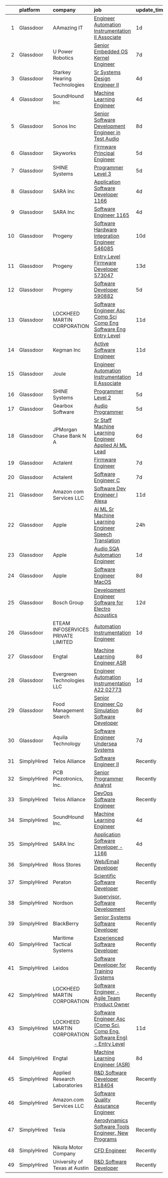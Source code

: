 

|    | platform    | company                            | job                                                                                                                                                                                                                                                                                                                                                                                                                                                                                                                                                                                                                                                                                                                                                                                                                                                                                                                                                                                                                                                                                                                                                                                                                                                                                                                                                              | update_time   | location             |
|---:|:------------|:-----------------------------------|:-----------------------------------------------------------------------------------------------------------------------------------------------------------------------------------------------------------------------------------------------------------------------------------------------------------------------------------------------------------------------------------------------------------------------------------------------------------------------------------------------------------------------------------------------------------------------------------------------------------------------------------------------------------------------------------------------------------------------------------------------------------------------------------------------------------------------------------------------------------------------------------------------------------------------------------------------------------------------------------------------------------------------------------------------------------------------------------------------------------------------------------------------------------------------------------------------------------------------------------------------------------------------------------------------------------------------------------------------------------------|:--------------|:---------------------|
|  1 | Glassdoor   | AAmazing IT                        | [Engineer   Automation Instrumentation   II  Associate ](https://www.glassdoor.com/partner/jobListing.htm?pos=121&ao=1136043&s=58&guid=000001821a6440829886ca48e39dcb53&src=GD_JOB_AD&t=SR&vt=w&ea=1&cs=1_a319a58c&cb=1658300154408&jobListingId=1008012140318&jrtk=3-0-1g8d68g6cklut801-1g8d68g6th4fr800-be0268a24a9383bf-)                                                                                                                                                                                                                                                                                                                                                                                                                                                                                                                                                                                                                                                                                                                                                                                                                                                                                                                                                                                                                                     | 1d            | West Point, PA       |
|  2 | Glassdoor   | U Power Robotics                   | [Senior Embedded OS Kernel Engineer](https://www.glassdoor.com/partner/jobListing.htm?pos=119&ao=1136043&s=58&guid=000001821a6440829886ca48e39dcb53&src=GD_JOB_AD&t=SR&vt=w&ea=1&cs=1_6019a98c&cb=1658300154407&jobListingId=1008001131150&jrtk=3-0-1g8d68g6cklut801-1g8d68g6th4fr800-e3321b5e2c3ce57a-)                                                                                                                                                                                                                                                                                                                                                                                                                                                                                                                                                                                                                                                                                                                                                                                                                                                                                                                                                                                                                                                         | 7d            | Sunnyvale, CA        |
|  3 | Glassdoor   | Starkey Hearing Technologies       | [Sr Systems Design Engineer II](https://www.glassdoor.com/partner/jobListing.htm?pos=125&ao=1136043&s=58&guid=000001821a6440829886ca48e39dcb53&src=GD_JOB_AD&t=SR&vt=w&cs=1_21539174&cb=1658300154408&jobListingId=1008008152054&jrtk=3-0-1g8d68g6cklut801-1g8d68g6th4fr800-d422a47cc30e0480-)                                                                                                                                                                                                                                                                                                                                                                                                                                                                                                                                                                                                                                                                                                                                                                                                                                                                                                                                                                                                                                                                   | 4d            | Eden Prairie, MN     |
|  4 | Glassdoor   | SoundHound Inc                     | [Machine Learning Engineer](https://www.glassdoor.com/partner/jobListing.htm?pos=107&ao=1136043&s=58&guid=000001821a6440829886ca48e39dcb53&src=GD_JOB_AD&t=SR&vt=w&ea=1&cs=1_a4b0ca3a&cb=1658300154404&jobListingId=1008009295761&jrtk=3-0-1g8d68g6cklut801-1g8d68g6th4fr800-be87b29d058697c4-)                                                                                                                                                                                                                                                                                                                                                                                                                                                                                                                                                                                                                                                                                                                                                                                                                                                                                                                                                                                                                                                                  | 4d            | Santa Clara, CA      |
|  5 | Glassdoor   | Sonos  Inc                         | [Senior Software Development Engineer in Test  Audio](https://www.glassdoor.com/partner/jobListing.htm?pos=110&ao=1136043&s=58&guid=000001821a6440829886ca48e39dcb53&src=GD_JOB_AD&t=SR&vt=w&cs=1_0270f37c&cb=1658300154404&jobListingId=1007998832395&jrtk=3-0-1g8d68g6cklut801-1g8d68g6th4fr800-caf06fc64295be09-)                                                                                                                                                                                                                                                                                                                                                                                                                                                                                                                                                                                                                                                                                                                                                                                                                                                                                                                                                                                                                                             | 8d            | Boston, MA           |
|  6 | Glassdoor   | Skyworks                           | [Firmware Principal Engineer](https://www.glassdoor.com/partner/jobListing.htm?pos=130&ao=1136043&s=58&guid=000001821a6440829886ca48e39dcb53&src=GD_JOB_AD&t=SR&vt=w&cs=1_c63ac18f&cb=1658300154408&jobListingId=1008006537939&jrtk=3-0-1g8d68g6cklut801-1g8d68g6th4fr800-4828e0c5c424f193-)                                                                                                                                                                                                                                                                                                                                                                                                                                                                                                                                                                                                                                                                                                                                                                                                                                                                                                                                                                                                                                                                     | 5d            | Beaverton, OR        |
|  7 | Glassdoor   | SHINE Systems                      | [Programmer Level 3](https://www.glassdoor.com/partner/jobListing.htm?pos=118&ao=1136043&s=58&guid=000001821a6440829886ca48e39dcb53&src=GD_JOB_AD&t=SR&vt=w&ea=1&cs=1_e4db7fff&cb=1658300154407&jobListingId=1008006572815&jrtk=3-0-1g8d68g6cklut801-1g8d68g6th4fr800-06f3eaf1972c87c8-)                                                                                                                                                                                                                                                                                                                                                                                                                                                                                                                                                                                                                                                                                                                                                                                                                                                                                                                                                                                                                                                                         | 5d            | Bethesda, MD         |
|  8 | Glassdoor   | SARA Inc                           | [Application Software Developer   1166](https://www.glassdoor.com/partner/jobListing.htm?pos=112&ao=1136043&s=58&guid=000001821a6440829886ca48e39dcb53&src=GD_JOB_AD&t=SR&vt=w&ea=1&cs=1_727c49bb&cb=1658300154404&jobListingId=1008008922113&jrtk=3-0-1g8d68g6cklut801-1g8d68g6th4fr800-1d1162f147b8b102-)                                                                                                                                                                                                                                                                                                                                                                                                                                                                                                                                                                                                                                                                                                                                                                                                                                                                                                                                                                                                                                                      | 4d            | Colorado Springs, CO |
|  9 | Glassdoor   | SARA Inc                           | [Software Engineer   1165](https://www.glassdoor.com/partner/jobListing.htm?pos=127&ao=1136043&s=58&guid=000001821a6440829886ca48e39dcb53&src=GD_JOB_AD&t=SR&vt=w&ea=1&cs=1_49cf5aec&cb=1658300154408&jobListingId=1008008922087&jrtk=3-0-1g8d68g6cklut801-1g8d68g6th4fr800-473be914a3fe87b7-)                                                                                                                                                                                                                                                                                                                                                                                                                                                                                                                                                                                                                                                                                                                                                                                                                                                                                                                                                                                                                                                                   | 4d            | Colorado Springs, CO |
| 10 | Glassdoor   | Progeny                            | [Software Hardware Integration Engineer  546085 ](https://www.glassdoor.com/partner/jobListing.htm?pos=124&ao=1136043&s=58&guid=000001821a6440829886ca48e39dcb53&src=GD_JOB_AD&t=SR&vt=w&cs=1_d0b6c90c&cb=1658300154408&jobListingId=1007994852417&jrtk=3-0-1g8d68g6cklut801-1g8d68g6th4fr800-511c0464b3bed366-)                                                                                                                                                                                                                                                                                                                                                                                                                                                                                                                                                                                                                                                                                                                                                                                                                                                                                                                                                                                                                                                 | 10d           | Middletown, RI       |
| 11 | Glassdoor   | Progeny                            | [Entry Level Firmware Developer  573047 ](https://www.glassdoor.com/partner/jobListing.htm?pos=113&ao=1136043&s=58&guid=000001821a6440829886ca48e39dcb53&src=GD_JOB_AD&t=SR&vt=w&cs=1_c4b94daf&cb=1658300154404&jobListingId=1007988805023&jrtk=3-0-1g8d68g6cklut801-1g8d68g6th4fr800-c0758089fc2ec3b2-)                                                                                                                                                                                                                                                                                                                                                                                                                                                                                                                                                                                                                                                                                                                                                                                                                                                                                                                                                                                                                                                         | 13d           | Manassas, VA         |
| 12 | Glassdoor   | Progeny                            | [Software Developer   590882 ](https://www.glassdoor.com/partner/jobListing.htm?pos=109&ao=1136043&s=58&guid=000001821a6440829886ca48e39dcb53&src=GD_JOB_AD&t=SR&vt=w&cs=1_ecfa57a0&cb=1658300154404&jobListingId=1008006243769&jrtk=3-0-1g8d68g6cklut801-1g8d68g6th4fr800-3cf1a9ac0385223b-)                                                                                                                                                                                                                                                                                                                                                                                                                                                                                                                                                                                                                                                                                                                                                                                                                                                                                                                                                                                                                                                                    | 5d            | Canonsburg, PA       |
| 13 | Glassdoor   | LOCKHEED MARTIN CORPORATION        | [Software Engineer Asc  Comp Sci  Comp Eng  Software Eng    Entry Level](https://www.glassdoor.com/partner/jobListing.htm?pos=117&ao=1136043&s=58&guid=000001821a6440829886ca48e39dcb53&src=GD_JOB_AD&t=SR&vt=w&cs=1_d1174c36&cb=1658300154407&jobListingId=1007993929272&jrtk=3-0-1g8d68g6cklut801-1g8d68g6th4fr800-1f1c05c0e1313349-)                                                                                                                                                                                                                                                                                                                                                                                                                                                                                                                                                                                                                                                                                                                                                                                                                                                                                                                                                                                                                          | 11d           | Manassas, VA         |
| 14 | Glassdoor   | Kegman Inc                         | [ Active  Software Engineer](https://www.glassdoor.com/partner/jobListing.htm?pos=111&ao=1136043&s=58&guid=000001821a6440829886ca48e39dcb53&src=GD_JOB_AD&t=SR&vt=w&ea=1&cs=1_b71fab47&cb=1658300154404&jobListingId=1007993995333&jrtk=3-0-1g8d68g6cklut801-1g8d68g6th4fr800-80ef21dddd6e5bfb-)                                                                                                                                                                                                                                                                                                                                                                                                                                                                                                                                                                                                                                                                                                                                                                                                                                                                                                                                                                                                                                                                 | 11d           | Patrick AFB, FL      |
| 15 | Glassdoor   | Joule                              | [Engineer   Automation Instrumentation   II  Associate ](https://www.glassdoor.com/partner/jobListing.htm?pos=102&ao=1110586&s=58&guid=000001821a6440829886ca48e39dcb53&src=GD_JOB_AD&t=SR&vt=w&cs=1_c15cccb0&cb=1658300154403&jobListingId=1008012371954&cpc=4F748F1840550ABC&jrtk=3-0-1g8d68g6cklut801-1g8d68g6th4fr800-ee78424998c6d671--6NYlbfkN0AXtvPDqDev6liskt-h_3vAUEMM26GmMOlWYCAn-kvNiXTWhOpXUsJAzHKzhdDJA6zHqXVxuB8wfSBkVIxqhEgnvXRKaQQ4fowc9Xs-8TmnBfGj8huXGnDxAkHh9H7OSQRS41py27xbtg6yGS1_RRkKfQI3270QD9EQP5OygTBnGB9otfAjJjHquTUO_tr95pzHdzolpOkG9UOsFjicel4aGqpqQpDyvzzjMGxp61yZDF--Dl-XFrMHU1Xkq7zhgCn1ZvyMrXRQPlXpbT474F9nqzXmm5qhtObldRrONdJgq029jptxoLSqjGLOsNHVBXXAUmI3N0P-YtTimgY1cP1IncxkmsR9CjAIcOXXGumbj7DFgYpzrrDHachwxQVpv0xDpIsGwpC_QP1rIhMCuVNnUuL-5Q8SV0FxxGa5PifyOcvS1cp7-BTTxBslhiRsJyvMnxPb-oJx8dNs_xfoexUq3lPSfrRhpabFVftUEAd-NlBc3tnF-d5J7m4zpaAOsA-me-Z8xVY0AC9lpbKlLCPTnNauQvM4Xma9Tgmr7f2-16HMm4DBKq1rtmDJNebW5L7MnRGJ02XvgggJJJHXuK0-ZG6RGM-P-oL6ch4ZlkNUgDtoLf0mXIs2Ddtl_tCKV_Q%3D)                                                                                                                                                                                                                                                                                                                                       | 1d            | West Point, PA       |
| 16 | Glassdoor   | SHINE Systems                      | [Programmer Level 2](https://www.glassdoor.com/partner/jobListing.htm?pos=114&ao=1136043&s=58&guid=000001821a6440829886ca48e39dcb53&src=GD_JOB_AD&t=SR&vt=w&cs=1_0152fd79&cb=1658300154404&jobListingId=1008006572821&jrtk=3-0-1g8d68g6cklut801-1g8d68g6th4fr800-6c4bebbb03e966bb-)                                                                                                                                                                                                                                                                                                                                                                                                                                                                                                                                                                                                                                                                                                                                                                                                                                                                                                                                                                                                                                                                              | 5d            | Bethesda, MD         |
| 17 | Glassdoor   | Gearbox Software                   | [Audio Programmer](https://www.glassdoor.com/partner/jobListing.htm?pos=116&ao=1136043&s=58&guid=000001821a6440829886ca48e39dcb53&src=GD_JOB_AD&t=SR&vt=w&ea=1&cs=1_fb1656d5&cb=1658300154407&jobListingId=1008004819041&jrtk=3-0-1g8d68g6cklut801-1g8d68g6th4fr800-0db689fb5b7447f5-)                                                                                                                                                                                                                                                                                                                                                                                                                                                                                                                                                                                                                                                                                                                                                                                                                                                                                                                                                                                                                                                                           | 5d            | Frisco, TX           |
| 18 | Glassdoor   | JPMorgan Chase Bank  N A           | [Sr  Staff Machine Learning Engineer   Applied AI ML Lead](https://www.glassdoor.com/partner/jobListing.htm?pos=129&ao=1136043&s=58&guid=000001821a6440829886ca48e39dcb53&src=GD_JOB_AD&t=SR&vt=w&cs=1_564f3ae0&cb=1658300154408&jobListingId=1008001836107&jrtk=3-0-1g8d68g6cklut801-1g8d68g6th4fr800-72e19132a7a85a6c-)                                                                                                                                                                                                                                                                                                                                                                                                                                                                                                                                                                                                                                                                                                                                                                                                                                                                                                                                                                                                                                        | 6d            | Palo Alto, CA        |
| 19 | Glassdoor   | Actalent                           | [Firmware Engineer](https://www.glassdoor.com/partner/jobListing.htm?pos=103&ao=1110586&s=58&guid=000001821a6440829886ca48e39dcb53&src=GD_JOB_AD&t=SR&vt=w&ea=1&cs=1_84dc595f&cb=1658300154404&jobListingId=1008001514624&cpc=1CBFC3E34E2A31FF&jrtk=3-0-1g8d68g6cklut801-1g8d68g6th4fr800-516dfaed7a8aef3f--6NYlbfkN0ChYVx_I3yfZ_JDY3EFoivtqvi_stwnZ_kRt8Dowt_l_d1ydueao4NE-oUleRJ4yhjsXueqpPaLoFusK_U-raCFi71YkXmf6v007_s9SknpIsiWpx47pUp2rM01QIK6jYhcSPCQcQT-1qxnnNEIAkHp5QJizAFaw2CBQNKwQQ8TeB0uEpZb82IgDjbb4SxdOq4Nv4xDFNqbdYokEk8wofIPyAYAKUJVp5mYKluUv9uiROUy26_LGYRrH1kYRPLnc84opZ3pnc0s_TINx4UA78GIE0jop4GA8NmcPLRfW9fIJiiVRmvSBZ8JQ4i9vHB9Sn9bIrr46-mupEccCbJNXklgjrh6aEgdUbSPx5hTeSEr3FKkp9LAjlre3RS6OeN_Xx1JECc_mwUUYZtF_qx2xvycipNoanLRCt9NrMUZWK1j_K3pVhWkvF99eOUKsBFPAaJWoVrekxBNBYf9xZugJw3u28xlQYmpk_FOMfViVUtOne-yu8Awn1n1nWKaZnv_uAn4FvSPLfPe-L8igdH7xCf-1Pi53lokDBRMlCOQW7BKDKAmfpW2FXT4w8pzeFJBD1wm66TF6nWuxyztjVE54z5jqfqmgHSExsHCqEesSAqFruB9gxWPcNOCL_FB34EpEZF3wATBJ-8pqtSghjqdVcweA5lYBKzxIAr_tJ15IBJ5wJZp9WUh6Swr_0p6MdTKULMgaNOfv8HThf8KLSZC4uD97Fdlo7819No8IPIvYpLJEpJvQ29HspOF3wWlzH25ELiFu9fwwOSmLGTUrMFOT3X1uvTTR4R3ZIx0tRqIzaJy3XUEg7VncQH3MuYwbUQ_SobDQIBAmMCheQ-Lc2sk3DaBj2d90fUdE_AUJddW1TjI3gbxy2wA6wjXMRkTqxo0zsjisE6ZH-nFgFg9krYXHk3bzV8hiPiePREwgwAueVk_99yP6ac88aLUYuQoLKaFiNzeSJ04niSIBk8SHmUoYundvCNtgq-q_V8%3D)       | 7d            | Torrance, CA         |
| 20 | Glassdoor   | Actalent                           | [Software Engineer  C   ](https://www.glassdoor.com/partner/jobListing.htm?pos=104&ao=1110586&s=58&guid=000001821a6440829886ca48e39dcb53&src=GD_JOB_AD&t=SR&vt=w&ea=1&cs=1_8fd80826&cb=1658300154404&jobListingId=1008001109482&cpc=1CBFC3E34E2A31FF&jrtk=3-0-1g8d68g6cklut801-1g8d68g6th4fr800-c05508381dd1e045--6NYlbfkN0ChYVx_I3yfZ_JDY3EFoivtqvi_stwnZ_kRt8Dowt_l_d1ydueao4NE-oUleRJ4yhjTWcvowBuQBVdSexcu329uS6KYam-H9X1U5fZNoqat4pbpmELmxjyXZ_8NujTexKJMeDb61m-N4jx_myTGwwAU5qmtobolCPAk_f8xIqMC-WiMY_uE4FSb5qRG9n-nXYb0GBuULtX_-myZBlJ4G2Wbavqrie93tQDlL7kPdAxjjM-PfxxRI1wY77syZ_8c0u94uuti1mVmYBsG4DCEdXkeXXyJEhvg7ukai-nFEPqWhW23ej7bHzGFw2Q7nOV5xpSs0PV79or13KrU8ZzPECHEiSFdgsxyMa6nAlgBv7-565qes361hDiMM619VtUc15Q_ifUFpIDx7YAzciGWvuksmC7JVYOjL3ID6X15CBKkT8Hf9_N9VpR2HOibLQyKIM0m9OHr6PsHOlGMgbt-b93ICHSLTI2zStjg6xVKQRN9-UftI1kQwdZEUQuQhZpFvNwxP-1T3fPbuA6qZXtGEGlCNA61ruhF1HSIygH7cbQ5L54eYBjg6OYacUUKE26AhlhVAv3WTBHgib2MXWDG9kAYUcxX-VvyFl9J40pNnTzMyUb1DoD4KUeWY7oQgKbsOlUiE54qiQrDg4euD3zgumKS74pf8ml05-NPJb8ooySO_-11O3PX-ZotAXVCHDZzuZ7GpG-6VD5-lxf8fn1SfcYtomUDPcIdI5waqYffriFvy2N-7--wwSive__pG5mqXE_eyUL9hvMKDn4fojnQKURs3OG-09n7qaOLCwWXkbaAn_9KV4Lb3Wv03__7no22zD4bQiU6_3iUc7XvvbRqV13xy06Jwap6L-2iAiFAKMiL4klyHSUGDFOAEj7gP09Pzvo6GPCT1RNXTop9kbXZR0A5y2HXr5A26bRq5KwxyoCjewnN5wIrU7WDe-_4giZrmoIUJH7I9m4SCGk4pXPesbKrl03pO4K6flQ%3D) | 7d            | Manassas, VA         |
| 21 | Glassdoor   | Amazon com Services LLC            | [Software Dev Engineer I  Alexa](https://www.glassdoor.com/partner/jobListing.htm?pos=108&ao=1136043&s=58&guid=000001821a6440829886ca48e39dcb53&src=GD_JOB_AD&t=SR&vt=w&cs=1_d66cf57e&cb=1658300154404&jobListingId=1007992039818&jrtk=3-0-1g8d68g6cklut801-1g8d68g6th4fr800-f3dc8d143713a780-)                                                                                                                                                                                                                                                                                                                                                                                                                                                                                                                                                                                                                                                                                                                                                                                                                                                                                                                                                                                                                                                                  | 11d           | Seattle, WA          |
| 22 | Glassdoor   | Apple                              | [AI ML   Sr  Machine Learning Engineer   Speech Translation](https://www.glassdoor.com/partner/jobListing.htm?pos=128&ao=1136043&s=58&guid=000001821a6440829886ca48e39dcb53&src=GD_JOB_AD&t=SR&vt=w&cs=1_1c0c9419&cb=1658300154408&jobListingId=1008016150767&jrtk=3-0-1g8d68g6cklut801-1g8d68g6th4fr800-b94177a84c475cf1-)                                                                                                                                                                                                                                                                                                                                                                                                                                                                                                                                                                                                                                                                                                                                                                                                                                                                                                                                                                                                                                      | 24h           | Seattle, WA          |
| 23 | Glassdoor   | Apple                              | [Audio SQA Automation Engineer](https://www.glassdoor.com/partner/jobListing.htm?pos=120&ao=1136043&s=58&guid=000001821a6440829886ca48e39dcb53&src=GD_JOB_AD&t=SR&vt=w&cs=1_10d57273&cb=1658300154407&jobListingId=1008011764317&jrtk=3-0-1g8d68g6cklut801-1g8d68g6th4fr800-a0630f947329ed7a-)                                                                                                                                                                                                                                                                                                                                                                                                                                                                                                                                                                                                                                                                                                                                                                                                                                                                                                                                                                                                                                                                   | 1d            | Cupertino, CA        |
| 24 | Glassdoor   | Apple                              | [Software Engineer  MacOS](https://www.glassdoor.com/partner/jobListing.htm?pos=115&ao=1136043&s=58&guid=000001821a6440829886ca48e39dcb53&src=GD_JOB_AD&t=SR&vt=w&cs=1_d6dcea17&cb=1658300154407&jobListingId=1007999034472&jrtk=3-0-1g8d68g6cklut801-1g8d68g6th4fr800-54a16909d73eeab1-)                                                                                                                                                                                                                                                                                                                                                                                                                                                                                                                                                                                                                                                                                                                                                                                                                                                                                                                                                                                                                                                                        | 8d            | Cupertino, CA        |
| 25 | Glassdoor   | Bosch Group                        | [Development Engineer  Software for Electro Acoustics](https://www.glassdoor.com/partner/jobListing.htm?pos=126&ao=1136043&s=58&guid=000001821a6440829886ca48e39dcb53&src=GD_JOB_AD&t=SR&vt=w&ea=1&cs=1_4906e1b3&cb=1658300154408&jobListingId=1007991680542&jrtk=3-0-1g8d68g6cklut801-1g8d68g6th4fr800-32a724971df3e1a6-)                                                                                                                                                                                                                                                                                                                                                                                                                                                                                                                                                                                                                                                                                                                                                                                                                                                                                                                                                                                                                                       | 12d           | Burnsville, MN       |
| 26 | Glassdoor   | ETEAM INFOSERVICES PRIVATE LIMITED | [Automation  Instrumentation Engineer](https://www.glassdoor.com/partner/jobListing.htm?pos=105&ao=1110586&s=58&guid=000001821a6440829886ca48e39dcb53&src=GD_JOB_AD&t=SR&vt=w&ea=1&cs=1_2602b375&cb=1658300154404&jobListingId=1008012332735&cpc=654405A9B1E0A9F5&jrtk=3-0-1g8d68g6cklut801-1g8d68g6th4fr800-aba2f2aee72deff6--6NYlbfkN0BicP4mH8nLQf5qme0RP6l_XOQdvYkYZtmxVKtRB88lYzFTxxE3hUDQ6BAe0t35UosD3lOsVavvywOsOJseZU1VsZxZb9e9Eeri462PnAHI0cwhb3snm-KgSoGAOVUPbzh-3pR8i-WQsKLBA1Dwak7Ro9KPu3yc4sbXQh_iCIvgIio06mmWLEmnVqjUsDTnU3T8KBwFVqStjvHMe1qgg51mdkwU-GPfoYDitQosy8MmFVM3PePGHHuPeiZ_zI3WxvO7uEJfWNrs_dIasxDHfvj852tLzpulEeYH6I4CK7Fu1DJASsv_uMazADusqgQYlx3gtAZdaHDPaiPeXOPXQ1l26BnyKlUBDx1gRHIthtHPnNHeFk9HuOl4gWFBouIbUFJMW8cd1EVHX-lLDHe9TR3YpC0fyNu_J8yJyqhQwymWtnjUzxE_sOMVgii3U0YQ05JTKnlwdYyzbTZ09tqmJgkB9YdLXj1q0Tct_jx8aH4V72htOPfCF0EOkA_4505FmewE6ET0I92tZ-iibQ4cvfNM)                                                                                                                                                                                                                                                                                                                                                                                                                                                                  | 1d            | West Point, PA       |
| 27 | Glassdoor   | Engtal                             | [Machine Learning Engineer  ASR ](https://www.glassdoor.com/partner/jobListing.htm?pos=101&ao=1110586&s=58&guid=000001821a6440829886ca48e39dcb53&src=GD_JOB_AD&t=SR&vt=w&ea=1&cs=1_5d591d69&cb=1658300154403&jobListingId=1007997755452&cpc=654405A9B1E0A9F5&jrtk=3-0-1g8d68g6cklut801-1g8d68g6th4fr800-57c54c87bb7028a4--6NYlbfkN0B7Z8t6fEMDh_BTkcJVPNJicKvZQEBTy5HSwyHa20ewqmyfWNXjNsfvmtdqiCQm-EwkGVhWC41tiaOwT4RJOvFaYLrX-A9mBxUONdVTB_Ej1QsSiwNN0O5IOk9T5wRqEiv7VuoY3SrlmO56p9giBbb46N8MiM-T9iL_-j5hpUSJaWwarBZeVvyE6bPuUp_PSh6dtY9O4-C7PXgDatzOpyiEHlF9E4xJ0pQw7FjyyCbofc3av-a3YzdAyDRth-U2zq6kwg5Z0CzMGYGoDIuT2Yntd-lBn-8jYoDYa6j06u4onxRvXiDlT0IfWjXY7P6kx-dqDXFZI38p1edMOVWbZD7PRYlq1o5qXZ31wrfvAfgsj2W73zBTDkOE7zjxWC4e5J-isl5n6AGqNRRTrDA8IDGHZZ56gu55mLAd7qJVG4O7GWm17D5ZV9NB-PM4mbYg5sG1nqXuousv1i0x0Odk5WdEmb8OR_sylBCuO97dIyZdwvOnxgkzaGthuZNwuE4OEJvT5YJ5wp3sqQ%3D%3D)                                                                                                                                                                                                                                                                                                                                                                                                                                                                           | 8d            | Remote               |
| 28 | Glassdoor   | Evergreen Technologies  LLC        | [Engineer   Automation Instrumentation A22 02773](https://www.glassdoor.com/partner/jobListing.htm?pos=122&ao=1136043&s=58&guid=000001821a6440829886ca48e39dcb53&src=GD_JOB_AD&t=SR&vt=w&ea=1&cs=1_d9f0a7a6&cb=1658300154408&jobListingId=1008012245480&jrtk=3-0-1g8d68g6cklut801-1g8d68g6th4fr800-362e91a6bc018777-)                                                                                                                                                                                                                                                                                                                                                                                                                                                                                                                                                                                                                                                                                                                                                                                                                                                                                                                                                                                                                                            | 1d            | West Point, PA       |
| 29 | Glassdoor   | Food Management Search             | [Senior Engineer   Co Simulation Software Developer](https://www.glassdoor.com/partner/jobListing.htm?pos=106&ao=1110586&s=58&guid=000001821a6440829886ca48e39dcb53&src=GD_JOB_AD&t=SR&vt=w&cs=1_a52b9311&cb=1658300154403&jobListingId=1007998919024&cpc=8795CF9063CD573D&jrtk=3-0-1g8d68g6cklut801-1g8d68g6th4fr800-6444d0e431a25671--6NYlbfkN0A5Q-NUM5VOQJcgw0aOtbkFdKUztaVAJ2TtkczD_hHqEc4DuK5LBeM4pbfh4wGWNhh6weSkGJTm6prASr6lEeps-CBgDNYir7CmZRJCmfR5oYtLl2yLANMHCTLOGCyH9PlzWqPZlmUjK_rc4ApVfOkVb_3V-C_PVv5EVDPVUcUc-9_0sPoSDRp9AiAtlVH3hoczldMHeT2sPf3m34_gXLrWLu23tlD24W38rQuE1weEyV2jzBweGam1OzyM-LUdPKmjtV8G3spdSv3tESGA17_q5u2LDT0Z98kMFyOR5iXioGNy6e_CYxy7gsa_InHEQodGY_XbohOpU8ij1VSnLbqMBOKXXsXcDiJnb6DNuzV1Cam12qGH-HldzQGX2X6ijF5QDG6ZepNjq1Nxb7fl18ipFpRHdrsNw2UrnU44NHBCHnE1iLHbB4yDyR1y734aTbgj0FAxI0CEBuKs_vUprAqmJRAyE-kMfAb4x3axaRG7ZKn0ZntDhFWP9NWRrSPvgzaEpZH5GyAc7YgWKhjRZllJAtJAPvCS-DOdiZeKkwp3FfEX4nHQDh4BuVEwpdNxfPlnLfRQ_PjBupQgzcDZ99FWpQbJdlIReUzqDieHi72rJ4j-Lx_5an2wproY2kPEB7NeoozYHkqL9uFjEGpUJ5k5)                                                                                                                                                                                                                                                                                                                         | 8d            | Westmont, IL         |
| 30 | Glassdoor   | Aquila Technology                  | [Software Engineer   Undersea Systems](https://www.glassdoor.com/partner/jobListing.htm?pos=123&ao=1136043&s=58&guid=000001821a6440829886ca48e39dcb53&src=GD_JOB_AD&t=SR&vt=w&ea=1&cs=1_c7377f6c&cb=1658300154408&jobListingId=1008001403324&jrtk=3-0-1g8d68g6cklut801-1g8d68g6th4fr800-cc56a732dca112b2-)                                                                                                                                                                                                                                                                                                                                                                                                                                                                                                                                                                                                                                                                                                                                                                                                                                                                                                                                                                                                                                                       | 7d            | Lexington, MA        |
| 31 | SimplyHired | Telos Alliance                     | [Software Engineer II](https://www.simplyhired.com/job/kZV61agVwkyatDwMDME2qzHjMH0qxJ0TKghEY8Q5euA1eovU2CLQnQ?q=acoustic+developer)                                                                                                                                                                                                                                                                                                                                                                                                                                                                                                                                                                                                                                                                                                                                                                                                                                                                                                                                                                                                                                                                                                                                                                                                                              | Recently      | United States        |
| 32 | SimplyHired | PCB Piezotronics, Inc.             | [Senior Programmer Analyst](https://www.simplyhired.com/job/eQBYwWiHkxugufpP5RasTROUJ8GSCTQyB7il0JPt8M58snoQJ9LUjQ?q=acoustic+developer)                                                                                                                                                                                                                                                                                                                                                                                                                                                                                                                                                                                                                                                                                                                                                                                                                                                                                                                                                                                                                                                                                                                                                                                                                         | Recently      | Depew, NY            |
| 33 | SimplyHired | Telos Alliance                     | [DevOps Software Engineer](https://www.simplyhired.com/job/60pzz4L5D8jyQznk7xCHuh-sXpm8UKepKgOSUU5hK41ghLTOS_rCAA?q=acoustic+developer)                                                                                                                                                                                                                                                                                                                                                                                                                                                                                                                                                                                                                                                                                                                                                                                                                                                                                                                                                                                                                                                                                                                                                                                                                          | Recently      | United States        |
| 34 | SimplyHired | SoundHound Inc.                    | [Machine Learning Engineer](https://www.simplyhired.com/job/uoGGlyhix_D2qcraVl3yNicuKuAkX4wY_mLTIAaUEOnqj93yq2Z3bQ?q=acoustic+developer)                                                                                                                                                                                                                                                                                                                                                                                                                                                                                                                                                                                                                                                                                                                                                                                                                                                                                                                                                                                                                                                                                                                                                                                                                         | 4d            | Santa Clara, CA      |
| 35 | SimplyHired | SARA Inc                           | [Application Software Developer - 1166](https://www.simplyhired.com/job/a3zMCyIqqFSS-7nbh6mNnPgMvBRg_7upQTZG2roF7fBGtTyZ2yKdJw?q=acoustic+developer)                                                                                                                                                                                                                                                                                                                                                                                                                                                                                                                                                                                                                                                                                                                                                                                                                                                                                                                                                                                                                                                                                                                                                                                                             | 4d            | Colorado Springs, CO |
| 36 | SimplyHired | Ross Stores                        | [Web/Email Developer](https://www.simplyhired.com/job/iapHcCXyBAwSCQxFgqTzcH6pCeCWlT5U6RhkIjo60dultz2bPETatw?q=acoustic+developer)                                                                                                                                                                                                                                                                                                                                                                                                                                                                                                                                                                                                                                                                                                                                                                                                                                                                                                                                                                                                                                                                                                                                                                                                                               | Recently      | Dublin, CA           |
| 37 | SimplyHired | Peraton                            | [Scientific Software Developer](https://www.simplyhired.com/job/7QYgSHmP-LaULOI13l0r_sxWb_0wHWMGwpZBJR4iEeFKmhhjsbVj-g?q=acoustic+developer)                                                                                                                                                                                                                                                                                                                                                                                                                                                                                                                                                                                                                                                                                                                                                                                                                                                                                                                                                                                                                                                                                                                                                                                                                     | Recently      | Bethesda, MD         |
| 38 | SimplyHired | Nordson                            | [Supervisor, Software Development](https://www.simplyhired.com/job/iQzzo1syGvp_LK8EJJqfW1QgjC_kO-c6mh7ke3kUDToUb4_3_pNFMw?q=acoustic+developer)                                                                                                                                                                                                                                                                                                                                                                                                                                                                                                                                                                                                                                                                                                                                                                                                                                                                                                                                                                                                                                                                                                                                                                                                                  | Recently      | Carlsbad, CA         |
| 39 | SimplyHired | BlackBerry                         | [Senior Systems Software Developer](https://www.simplyhired.com/job/PhJHZf4I2K7OhS334XumQNOqsGrTyQmExnRVoXbzH4weqXLfgLL67Q?q=acoustic+developer)                                                                                                                                                                                                                                                                                                                                                                                                                                                                                                                                                                                                                                                                                                                                                                                                                                                                                                                                                                                                                                                                                                                                                                                                                 | Recently      | Novi, MI             |
| 40 | SimplyHired | Maritime Tactical Systems          | [Experienced Software Developer](https://www.simplyhired.com/job/6GNlpqKGXDiigMucsbMxbgjFc_7nva0XedFCD_FZe0LI30LU60-H1A?q=acoustic+developer)                                                                                                                                                                                                                                                                                                                                                                                                                                                                                                                                                                                                                                                                                                                                                                                                                                                                                                                                                                                                                                                                                                                                                                                                                    | Recently      | Melbourne, FL        |
| 41 | SimplyHired | Leidos                             | [Software Developer for Training Systems](https://www.simplyhired.com/job/alVHd5wriB6e82TlUezG9mHHpSQwrtYPxi-DdM0_XSPUvjs2_szFWg?q=acoustic+developer)                                                                                                                                                                                                                                                                                                                                                                                                                                                                                                                                                                                                                                                                                                                                                                                                                                                                                                                                                                                                                                                                                                                                                                                                           | Recently      | Bethesda, MD         |
| 42 | SimplyHired | LOCKHEED MARTIN CORPORATION        | [Software Engineer - Agile Team Product Owner](https://www.simplyhired.com/job/1m8ZMgHl6A6KUNLFOgf2FTkSodNvAVUVzm1l2xenJNXaecLknI_S1A?q=acoustic+developer)                                                                                                                                                                                                                                                                                                                                                                                                                                                                                                                                                                                                                                                                                                                                                                                                                                                                                                                                                                                                                                                                                                                                                                                                      | Recently      | Manassas, VA         |
| 43 | SimplyHired | LOCKHEED MARTIN CORPORATION        | [Software Engineer Asc (Comp Sci, Comp Eng, Software Eng) - Entry Level](https://www.simplyhired.com/job/A_0gkSY_7K4FeulVtb_5yp-W9Ut6LQwG2MF2L9yBpFVZUU1GKHEluw?q=acoustic+developer)                                                                                                                                                                                                                                                                                                                                                                                                                                                                                                                                                                                                                                                                                                                                                                                                                                                                                                                                                                                                                                                                                                                                                                            | 11d           | Manassas, VA         |
| 44 | SimplyHired | Engtal                             | [Machine Learning Engineer (ASR)](https://www.simplyhired.com/job/dTeSpEnJ_v272tMjp-N4OH4cwSWLprFncfLBVYhVoaZKweIFxs83iQ?q=acoustic+developer)                                                                                                                                                                                                                                                                                                                                                                                                                                                                                                                                                                                                                                                                                                                                                                                                                                                                                                                                                                                                                                                                                                                                                                                                                   | 8d            | Remote               |
| 45 | SimplyHired | Applied Research Laboratories      | [R&D Software Developer R18404](https://www.simplyhired.com/job/iYsUoC4YVp2iNY6b_JtpfN9L4H2iAgnSxyEYjA8MjR38__eDQ3Tw0g?q=acoustic+developer)                                                                                                                                                                                                                                                                                                                                                                                                                                                                                                                                                                                                                                                                                                                                                                                                                                                                                                                                                                                                                                                                                                                                                                                                                     | Recently      | Austin, TX           |
| 46 | SimplyHired | Amazon.com Services LLC            | [Software Quality Assurance Engineer](https://www.simplyhired.com/job/t2IqTwF4IlbghUcNE76MLzQ9ZICkzP-5nrr4ww1rEVKclhw9WdJPwA?q=acoustic+developer)                                                                                                                                                                                                                                                                                                                                                                                                                                                                                                                                                                                                                                                                                                                                                                                                                                                                                                                                                                                                                                                                                                                                                                                                               | Recently      | Sunnyvale, CA        |
| 47 | SimplyHired | Tesla                              | [Aerodynamics Software Tools Engineer, New Programs](https://www.simplyhired.com/job/zO8gcthxFQqgNmwD9bdYUrhRy13Ovr3XTHhU0ibGJoZo7L7tcfLxOw?q=acoustic+developer)                                                                                                                                                                                                                                                                                                                                                                                                                                                                                                                                                                                                                                                                                                                                                                                                                                                                                                                                                                                                                                                                                                                                                                                                | Recently      | Hawthorne, CA        |
| 48 | SimplyHired | Nikola Motor Company               | [CFD Engineer](https://www.simplyhired.com/job/8O_vLJhRRlD4vsgrsOj1OCFlQvaJtwq2skAHr9-dl7-aTFU-x0Bf7A?q=acoustic+developer)                                                                                                                                                                                                                                                                                                                                                                                                                                                                                                                                                                                                                                                                                                                                                                                                                                                                                                                                                                                                                                                                                                                                                                                                                                      | Recently      | Phoenix, AZ          |
| 49 | SimplyHired | University of Texas at Austin      | [R&D Software Developer](https://www.simplyhired.com/job/vqHuy_oZJgXYZ1HSMIdDPj22ukbWjaDArX3G_rEkMwPmFtnM5JtubQ?q=acoustic+developer)                                                                                                                                                                                                                                                                                                                                                                                                                                                                                                                                                                                                                                                                                                                                                                                                                                                                                                                                                                                                                                                                                                                                                                                                                            | Recently      | Austin, TX           |